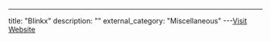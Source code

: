 ---
title: "Blinkx"
description: ""
external_category: "Miscellaneous"
---[Visit Website](http://www.blinkx.com/)

